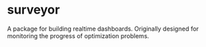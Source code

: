 # surveyor

A package for building realtime dashboards. Originally designed for monitoring the progress of optimization problems.


